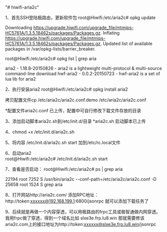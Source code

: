 "# hiwifi-aria2c" 



1、首先SSH登陆极路由，更新软件包
root@Hiwifi:/etc/aria2c# opkg update

Downloading https://upgrade.hiwifi.com/upgrade_file/mtmips-HC5761A/1.3.5.18462s/packages/Packages.gz.
Inflating https://upgrade.hiwifi.com/upgrade_file/mtmips-HC5761A/1.3.5.18462s/packages/Packages.gz.
Updated list of available packages in /var/opkg-lists/barrier_breaker.


root@Hiwifi:/etc/aria2c# opkg list | grep aria

aria2 - 1.18.8-20150826 - aria2 is a lightweight multi-protocol & multi-source command-line download
hwf-aria2 - 0.0.2-20150723 - hwf-aria2 is a set of lua lib for aria2


2、执行安装aria2
root@Hiwifi:/etc/aria2c# opkg install aria2

拷贝配置文件cp /etc/aria2c/aria2c.conf.demo /etc/aria2c/aria2c.conf

*配置文件aria2c.conf 已上传，配置中可自行修改下载文件存放的目录

3、添加启动脚本aria2c.sh到/etc/init.d/目录
*aria2c.sh 启动脚本已上传

4、chmod +x /etc/init.d/aria2c.sh


5、将内容  /etc/init.d/aria2c.sh start  加到/etc/rc.local文件



6、启动aria2  
root@Hiwifi:/etc/aria2c# /etc/init.d/aria2c.sh start

7、查看是否启动：
root@Hiwifi:/etc/aria2c# ps  | grep aria

22194 root      7252 S    /usr/bin/aria2c --conf-path=/etc/aria2c/aria2c.conf -D
25658 root      1524 S    grep aria


8、打开网站http://aria2c.com/   添加RPC地址：http://token:xxxxxx@192.168.199.1:6800/jsonrpc   就可以添加下载任务了

9、后续就是再做一个内容穿透，可以用极路由的frpc工具或极智通做内网穿透。我用frpc做了穿透，得到一个域名比如  slxe3e.frp.lu8.win 那就需要修该aria2c.com上的接口地址为http://token:xxxxxx@slxe3e.frp.lu8.win/jsonrpc 


